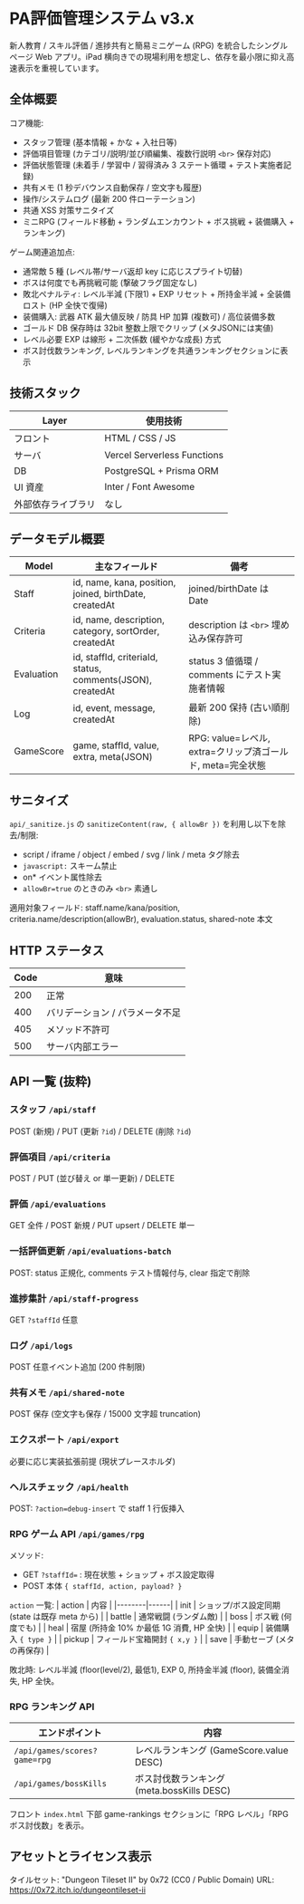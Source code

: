 # PA評価管理システム v3.x

新人教育 / スキル評価 / 進捗共有と簡易ミニゲーム (RPG) を統合したシングルページ Web アプリ。iPad 横向きでの現場利用を想定し、依存を最小限に抑え高速表示を重視しています。

## 全体概要

コア機能:
- スタッフ管理 (基本情報 + かな + 入社日等)
- 評価項目管理 (カテゴリ/説明/並び順編集、複数行説明 `<br>` 保存対応)
- 評価状態管理 (未着手 / 学習中 / 習得済み 3 ステート循環 + テスト実施者記録)
- 共有メモ (1 秒デバウンス自動保存 / 空文字も履歴)
- 操作/システムログ (最新 200 件ローテーション)
- 共通 XSS 対策サニタイズ
- ミニRPG (フィールド移動 + ランダムエンカウント + ボス挑戦 + 装備購入 + ランキング)

ゲーム関連追加点:
- 通常敵 5 種 (レベル帯/サーバ返却 key に応じスプライト切替)
- ボスは何度でも再挑戦可能 (撃破フラグ固定なし)
- 敗北ペナルティ: レベル半減 (下限1) + EXP リセット + 所持金半減 + 全装備ロスト (HP 全快で復帰)
- 装備購入: 武器 ATK 最大値反映 / 防具 HP 加算 (複数可) / 高位装備多数
- ゴールド DB 保存時は 32bit 整数上限でクリップ (メタJSONには実値)
- レベル必要 EXP は線形 + 二次係数 (緩やかな成長) 方式
- ボス討伐数ランキング, レベルランキングを共通ランキングセクションに表示

## 技術スタック

| Layer | 使用技術 |
|-------|----------|
| フロント | HTML / CSS / JS |
| サーバ | Vercel Serverless Functions |
| DB | PostgreSQL + Prisma ORM |
| UI 資産 | Inter / Font Awesome |
| 外部依存ライブラリ | なし |

## データモデル概要

| Model | 主なフィールド | 備考 |
|-------|----------------|------|
| Staff | id, name, kana, position, joined, birthDate, createdAt | joined/birthDate は Date |
| Criteria | id, name, description, category, sortOrder, createdAt | description は `<br>` 埋め込み保存許可 |
| Evaluation | id, staffId, criteriaId, status, comments(JSON), createdAt | status 3 値循環 / comments にテスト実施者情報 |
| Log | id, event, message, createdAt | 最新 200 保持 (古い順削除) |
| GameScore | game, staffId, value, extra, meta(JSON) | RPG: value=レベル, extra=クリップ済ゴールド, meta=完全状態 |


## サニタイズ

`api/_sanitize.js` の `sanitizeContent(raw, { allowBr })` を利用し以下を除去/制限:
- script / iframe / object / embed / svg / link / meta タグ除去
- `javascript:` スキーム禁止
- on* イベント属性除去
- `allowBr=true` のときのみ `<br>` 素通し

適用対象フィールド: staff.name/kana/position, criteria.name/description(allowBr), evaluation.status, shared-note 本文

## HTTP ステータス

| Code | 意味 |
|------|------|
| 200 | 正常 |
| 400 | バリデーション / パラメータ不足 |
| 405 | メソッド不許可 |
| 500 | サーバ内部エラー |

## API 一覧 (抜粋)

### スタッフ `/api/staff`
POST (新規) / PUT (更新 `?id`) / DELETE (削除 `?id`)

### 評価項目 `/api/criteria`
POST / PUT (並び替え or 単一更新) / DELETE

### 評価 `/api/evaluations`
GET 全件 / POST 新規 / PUT upsert / DELETE 単一

### 一括評価更新 `/api/evaluations-batch`
POST: status 正規化, comments テスト情報付与, clear 指定で削除

### 進捗集計 `/api/staff-progress`
GET `?staffId` 任意

### ログ `/api/logs`
POST 任意イベント追加 (200 件制限)

### 共有メモ `/api/shared-note`
POST 保存 (空文字も保存 / 15000 文字超 truncation)

### エクスポート `/api/export`
必要に応じ実装拡張前提 (現状プレースホルダ)

### ヘルスチェック `/api/health`
POST: `?action=debug-insert` で staff 1 行仮挿入

### RPG ゲーム API `/api/games/rpg`

メソッド:
- GET `?staffId=` : 現在状態 + ショップ + ボス設定取得
- POST 本体 `{ staffId, action, payload? }`

`action` 一覧:
| action | 内容 |
|--------|------|
| init | ショップ/ボス設定同期 (state は既存 meta から) |
| battle | 通常戦闘 (ランダム敵) |
| boss | ボス戦 (何度でも) |
| heal | 宿屋 (所持金 10% か最低 1G 消費, HP 全快) |
| equip | 装備購入 `{ type }` |
| pickup | フィールド宝箱開封 `{ x,y }` |
| save | 手動セーブ (メタの再保存) |

敗北時: レベル半減 (floor(level/2), 最低1), EXP 0, 所持金半減 (floor), 装備全消失, HP 全快。

### RPG ランキング API
| エンドポイント | 内容 |
|----------------|------|
| `/api/games/scores?game=rpg` | レベルランキング (GameScore.value DESC) |
| `/api/games/bossKills` | ボス討伐数ランキング (meta.bossKills DESC) |

フロント `index.html` 下部 game-rankings セクションに「RPG レベル」「RPG ボス討伐数」を表示。

## アセットとライセンス表示

タイルセット: "Dungeon Tileset II" by 0x72 (CC0 / Public Domain)
URL: https://0x72.itch.io/dungeontileset-ii
